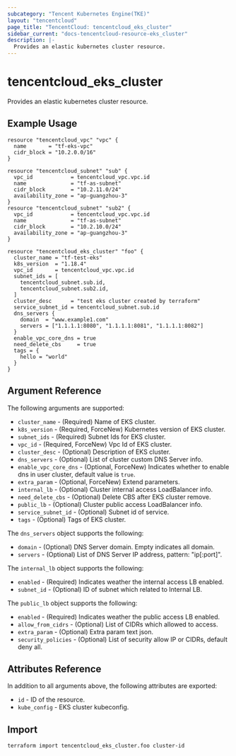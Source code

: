 ```yaml
---
subcategory: "Tencent Kubernetes Engine(TKE)"
layout: "tencentcloud"
page_title: "TencentCloud: tencentcloud_eks_cluster"
sidebar_current: "docs-tencentcloud-resource-eks_cluster"
description: |-
  Provides an elastic kubernetes cluster resource.
---
```


# tencentcloud_eks_cluster

Provides an elastic kubernetes cluster resource.

## Example Usage

```hcl
resource "tencentcloud_vpc" "vpc" {
  name       = "tf-eks-vpc"
  cidr_block = "10.2.0.0/16"
}

resource "tencentcloud_subnet" "sub" {
  vpc_id            = tencentcloud_vpc.vpc.id
  name              = "tf-as-subnet"
  cidr_block        = "10.2.11.0/24"
  availability_zone = "ap-guangzhou-3"
}
resource "tencentcloud_subnet" "sub2" {
  vpc_id            = tencentcloud_vpc.vpc.id
  name              = "tf-as-subnet"
  cidr_block        = "10.2.10.0/24"
  availability_zone = "ap-guangzhou-3"
}

resource "tencentcloud_eks_cluster" "foo" {
  cluster_name = "tf-test-eks"
  k8s_version  = "1.18.4"
  vpc_id       = tencentcloud_vpc.vpc.id
  subnet_ids = [
    tencentcloud_subnet.sub.id,
    tencentcloud_subnet.sub2.id,
  ]
  cluster_desc      = "test eks cluster created by terraform"
  service_subnet_id = tencentcloud_subnet.sub.id
  dns_servers {
    domain  = "www.example1.com"
    servers = ["1.1.1.1:8080", "1.1.1.1:8081", "1.1.1.1:8082"]
  }
  enable_vpc_core_dns = true
  need_delete_cbs     = true
  tags = {
    hello = "world"
  }
}
```

## Argument Reference

The following arguments are supported:

* `cluster_name` - (Required) Name of EKS cluster.
* `k8s_version` - (Required, ForceNew) Kubernetes version of EKS cluster.
* `subnet_ids` - (Required) Subnet Ids for EKS cluster.
* `vpc_id` - (Required, ForceNew) Vpc Id of EKS cluster.
* `cluster_desc` - (Optional) Description of EKS cluster.
* `dns_servers` - (Optional) List of cluster custom DNS Server info.
* `enable_vpc_core_dns` - (Optional, ForceNew) Indicates whether to enable dns in user cluster, default value is `true`.
* `extra_param` - (Optional, ForceNew) Extend parameters.
* `internal_lb` - (Optional) Cluster internal access LoadBalancer info.
* `need_delete_cbs` - (Optional) Delete CBS after EKS cluster remove.
* `public_lb` - (Optional) Cluster public access LoadBalancer info.
* `service_subnet_id` - (Optional) Subnet id of service.
* `tags` - (Optional) Tags of EKS cluster.

The `dns_servers` object supports the following:

* `domain` - (Optional) DNS Server domain. Empty indicates all domain.
* `servers` - (Optional) List of DNS Server IP address, pattern: "ip[:port]".

The `internal_lb` object supports the following:

* `enabled` - (Required) Indicates weather the internal access LB enabled.
* `subnet_id` - (Optional) ID of subnet which related to Internal LB.

The `public_lb` object supports the following:

* `enabled` - (Required) Indicates weather the public access LB enabled.
* `allow_from_cidrs` - (Optional) List of CIDRs which allowed to access.
* `extra_param` - (Optional) Extra param text json.
* `security_policies` - (Optional) List of security allow IP or CIDRs, default deny all.

## Attributes Reference

In addition to all arguments above, the following attributes are exported:

* `id` - ID of the resource.
* `kube_config` - EKS cluster kubeconfig.


## Import

```
terraform import tencentcloud_eks_cluster.foo cluster-id
```

